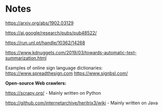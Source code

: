# Notes
https://arxiv.org/abs/1902.03129

https://ai.google/research/pubs/pub48522/

https://run.unl.pt/handle/10362/14268

https://www.kdnuggets.com/2019/03/towards-automatic-text-summarization.html

Examples of online sign language dictionaries:
https://www.spreadthesign.com
https://www.signbsl.com/

**Open-source Web crawlers:**

https://scrapy.org/ - Mainly written on Python

https://github.com/internetarchive/heritrix3/wiki - Mainly written on Java
